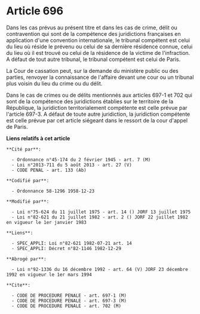 # Article 696

Dans les cas prévus au présent titre et dans les cas de crime, délit ou contravention qui sont de la compétence des
juridictions françaises en application d'une convention internationale, le tribunal compétent est celui du lieu où réside le
prévenu ou celui de sa dernière résidence connue, celui du lieu où il est trouvé ou celui de la résidence de la victime de
l'infraction. A défaut de tout autre tribunal, le tribunal compétent est celui de Paris.

La Cour de cassation peut, sur la demande du ministère public ou des parties, renvoyer la connaissance de l'affaire devant
une cour ou un tribunal plus voisin du lieu du crime ou du délit.

Dans le cas de crimes ou de délits mentionnés aux articles 697-1 et 702 qui sont de la compétence des juridictions établies
sur le territoire de la République, la juridiction territorialement compétente est celle prévue par l'article 697-3. A défaut
de toute autre juridiction, la juridiction compétente est celle prévue par cet article siégeant dans le ressort de la cour
d'appel de Paris.

**Liens relatifs à cet article**

	**Cité par**:

	  - Ordonnance n°45-174 du 2 février 1945 - art. 7 (M)
	  - Loi n°2013-711 du 5 août 2013 - art. 27 (V)
	  - CODE PENAL - art. 133 (Ab)

	**Codifié par**:

	  - Ordonnance 58-1296 1958-12-23

	**Modifié par**:

	  - Loi n°75-624 du 11 juillet 1975 - art. 14 () JORF 13 juillet 1975
	  - Loi n°82-621 du 21 juillet 1982 - art. 2 () JORF 22 juillet 1982 en vigueur le 1er janvier 1983

	**Liens**:

	  - SPEC_APPLI: Loi n°82-621 1982-07-21 art. 14
	  - SPEC_APPLI: Décret n°82-1146 1982-12-29

	**Abrogé par**:

	  - Loi n°92-1336 du 16 décembre 1992 - art. 64 (V) JORF 23 décembre 1992 en vigueur le 1er mars 1994

	**Cite**:

	  - CODE DE PROCEDURE PENALE - art. 697-1 (M)
	  - CODE DE PROCEDURE PENALE - art. 697-3 (M)
	  - CODE DE PROCEDURE PENALE - art. 702 (M)
